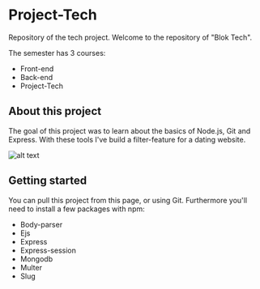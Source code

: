 # Project-Tech
Repository of the tech project.
Welcome to the repository of "Blok Tech".

The semester has 3 courses:
* Front-end
* Back-end
* Project-Tech

## About this project
The goal of this project was to learn about the basics of Node.js, Git and Express.
With these tools I've build a filter-feature for a dating website.

![alt text]()

## Getting started

You can pull this project from this page, or using Git. Furthermore you'll need to install a few packages with npm:
* Body-parser
* Ejs
* Express
* Express-session
* Mongodb
* Multer
* Slug
